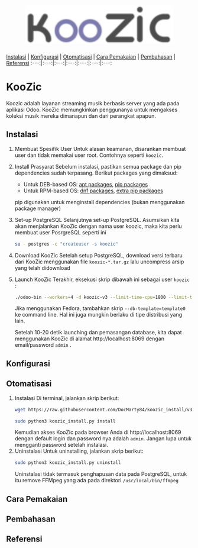 <h1 align="center"><img src="images/logo.png" width=400></h1>

[Instalasi](#instalasi) | [Konfigurasi](#konfigurasi) | [Otomatisasi](#otomatisasi) | [Cara Pemakaian](#cara-pemakaian) | [Pembahasan](#pembahasan) | [Referensi](#referensi)
:---:|:---:|:---:|:---:|:---:|:---:|:---:


# KooZic

Koozic adalah layanan streaming musik berbasis server yang ada pada aplikasi Odoo. KooZic memungkinkan penggunanya untuk mengakses koleksi musik mereka dimanapun dan dari perangkat apapun.

## Instalasi

1. Membuat Spesifik User
   Untuk alasan keamanan, disarankan membuat user dan tidak memakai user root. Contohnya seperti `koozic`.
2. Install Prasyarat
   Sebelum instalasi, pastikan semua package dan pip dependencies sudah terpasang. Berikut packages yang dimaksud:

   - Untuk DEB-based OS: [apt packages](https://github.com/DocMarty84/koozic_install/blob/fdc1649538d75675cfebe4cf4f6ab6fb88eea62c/koozic_install.py#L268-L309), [pip packages](https://github.com/DocMarty84/koozic_install/blob/fdc1649538d75675cfebe4cf4f6ab6fb88eea62c/koozic_install.py#L312-L315)
   - Untuk RPM-based OS: [dnf packages](https://github.com/DocMarty84/koozic_install/blob/fdc1649538d75675cfebe4cf4f6ab6fb88eea62c/koozic_install.py#L327-L381), [extra pip packages](https://github.com/DocMarty84/koozic_install/blob/fdc1649538d75675cfebe4cf4f6ab6fb88eea62c/koozic_install.py#L384-L387)

   pip digunakan untuk menginstall dependencies (bukan menggunakan package manager)

3. Set-up PostgreSQL
   Selanjutnya set-up PostgreSQL. Asumsikan kita akan menjalankan KooZic dengan nama user koozic, maka kita perlu membuat user PosrgreSQL seperti ini
   ```sh
   su - postgres -c "createuser -s koozic"
   ```
4. Download KooZic
   Setelah setup PostgreSQL, download versi terbaru dari KooZic menggunakan file `koozic-*.tar.gz` lalu uncompress arsip yang telah didownload
5. Launch KooZic
   Terakhir, eksekusi skrip dibawah ini sebagai user `koozic` :

   ```sh
   ./odoo-bin --workers=4 -d koozic-v3 --limit-time-cpu=1800 --limit-time-real=3600 --without-demo=all --no-database-list
   ```

   Jika menggunakan Fedora, tambahkan skrip `--db-template=template0` ke command line. Hal ini juga mungkin berlaku di tipe distribusi yang lain.

   Setelah 10-20 detik launching dan pemasangan database, kita dapat menggunakan KooZic di alamat http://localhost:8069 dengan email/password `admin` .

## Konfigurasi

## Otomatisasi

1. Instalasi
   Di terminal, jalankan skrip berikut:
   ```sh
   wget https://raw.githubusercontent.com/DocMarty84/koozic_install/v3/koozic_install.py -O koozic_install.
   ```
   ```sh
   sudo python3 koozic_install.py install
   ```
   Kemudian akses KooZic pada browser Anda di http://localhost:8069 dengan default login dan password nya adalah `admin`. Jangan lupa untuk mengganti password setelah instalasi.
2. Uninstalasi
   Untuk uninstalling, jalankan skrip berikut:
   ```sh
   sudo python3 koozic_install.py uninstall
   ```
   Uninstalasi tidak termasuk penghapusan data pada PostgreSQL, untuk itu remove FFMpeg yang ada pada direktori `/usr/local/bin/ffmpeg`

## Cara Pemakaian

## Pembahasan

## Referensi
